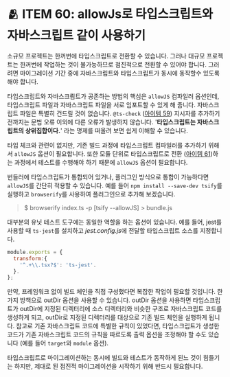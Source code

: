 # 🫂 ITEM 60: allowJs로 타입스크립트와 자바스크립트 같이 사용하기

소규모 프로젝트는 한꺼번에 타입스크립트로 전환할 수 있습니다.
그러나 대규모 프로젝트는 한꺼번에 작업하는 것이 불가능하므로 점진적으로 전환할 수 있어야 합니다.
그러려면 마이그레이션 기간 중에 자바스크립트와 타입스크립트가 동시에 동작할수 있도록 해야 합니다.

타입스크립트와 자바스크릡트가 공존하는 방법의 핵심은 `allowJS` 컴파일러 옵션인데, 타입스크립트 파일과 자바스크립트 파일을 서로 임포트할 수 있게 해 줍니다.
자바스크립트 파일은 특별히 건드릴 것이 없습니다.
`@ts-check` ([아이템 59](https://github.com/Pyotato/effective_typescript/blob/item59/README.md)) 지시자를 추가하기 전까지는 문법 오류 이외에 다른 오류가 발생하지 않습니다.
 '**타입스크립트는 자바스크립트의 상위집합이다.**' 라는 명제를 떠올려 보면 쉽게 이해할 수 있습니다.

타입 체크와 관련이 없지만, 기존 빌드 과정에 타입스크립트 컴파일러를 추가하기 위해서 `allowJS` 옵션이 필요합니다.
또한 모듈 단위로 타입스크립트로 전환 ([아이템 61](https://github.com/Pyotato/effective_typescript/blob/item61/README.md))하는 과정에서 테스트를 수행해야 하기 때문에 `allowJS` 옵션이 필요합니다.

번들러에 타입스크립트가 통합되어 있거나, 플러그인 방식으로 통합이 가능하다면  `allowJS`를 간단히 적용할 수 있습니다.
예를 들어 `npm install --save-dev tsify`를 실행하고 `browserify`를 사용하여 플러그인으로 추가해 보겠습니다.

> $ browserify index.ts -p [tsify --allowJS] > bundle.js

대부분의 유닛 테스트 도구에는 동일한 역할을 하는 옵션이 있습니다.
예를 들어, jest를 사용할 때 `ts-jest`를 설치하고 <i>jest.config.js</i>에 전달할 타입스크립트 소스를 지정합니다.

```js
module.exports = {
  transform:{
    '^.+\\.tsx?$': 'ts-jest'.
  }.
};
```

만약, 프레임워크 없이 빌드 체인을 직접 구성했다면 복잡한 작업이 필요할 것입니다.
한 가지 방책으로 outDir 옵션을 사용할 수 있습니다. 
outDir 옵션을 사용하면 타입스크립트가 outDir에 지정된 디렉터리에 소스 디렉터리와 비슷한 구조로 자바스크립트 코드를 생성하게 되고, outDir로 지정된 디렉터리를 대상으로 기존 빌드 체인을 실행하게 됩니다.
참고로 기존 자바스크립트 코드에 특별한 규칙이 있었다면, 타입스크립트가 생성한 코드가 기존 자바스크립트 코드의 규칙을 따르도록 출력 옵션을 조정해야 할 수도 있습니다 (예를 들어 `target`와 `module` 옵션). 

타입스크립트로 마이그레이션하는 동시에 빌드와 테스트가 동작하게 된느 것이 힘들기는 하지만, 제대로 된 점진적 마이그레이션을 시작하기 위해 반드시 필요합니다. 
